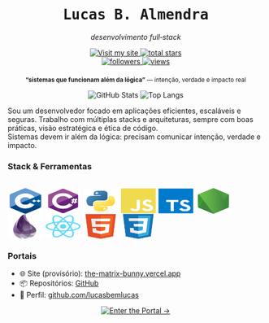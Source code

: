 <!-- MATRIX BUNNY HEADER -->
<h1 align="center" style="font-family: 'Share Tech Mono', monospace;">
  Lucas B. Almendra
</h1>
<p align="center">
  <em>desenvolvimento full‑stack</em>
</p>

<!-- PRIMARY CTAs -->
<p align="center">
  <a href="https://the-matrix-bunny.vercel.app/">
    <img alt="Visit my site" title="Visit my site — The Matrix Bunny"
      src="https://img.shields.io/badge/Visit%20my%20site-%2300ff9c?style=for-the-badge&logo=vercel&logoColor=white&labelColor=011010"/>
  </a>
  <a href="https://github.com/the-matrix-bunny?tab=repositories&sort=stargazers">
    <img alt="total stars" title="Total stars on GitHub"
      src="https://custom-icon-badges.demolab.com/github/stars/lucasbemlucas?style=for-the-badge&logo=star&date=120825"/>
  </a>
  <br>
  <a href="https://github.com/the-matrix-bunny?tab=followers">
    <img alt="followers" title="Follow me on GitHub"
      src="https://custom-icon-badges.demolab.com/github/followers/lucasbemlucas?style=for-the-badge&logo=person-add&label=Follow&logoColor=white&date=120825"/>
  </a>
  <a href="https://github.com/the-matrix-bunny/">
    <img alt="views" title="GitHub profile views"
      src="https://komarev.com/ghpvc/?username=lucasbemlucas&style=for-the-badge"/>
  </a>
  <br>
</p>

<!-- MINI TAGLINE -->
<p align="center">
  <sub>
    <strong>“sistemas que funcionam além da lógica”</strong> — intenção, verdade e impacto real
  </sub>
</p>

<!-- STREAK / STATS -->
<p align="center">
  <img src="https://github-readme-stats.vercel.app/api?username=lucasbemlucas&hide_border=true&theme=transparent&date=120825" alt="GitHub Stats"/>
  <img src="https://github-readme-stats.vercel.app/api/top-langs?username=lucasbemlucas&layout=compact&hide_border=true&theme=transparent&date=120825" alt="Top Langs"/>
</p>

<!-- ABOUT -->
<p align="left">
Sou um desenvolvedor focado em aplicações eficientes, escaláveis e seguras. Trabalho com múltiplas stacks e arquiteturas, sempre com boas práticas, visão estratégica e ética de código.
<br/>
Sistemas devem ir além da lógica: precisam comunicar intenção, verdade e impacto.
</p>

<!-- TECH STACK -->
<h3>Stack & Ferramentas</h3>
<div style="display: inline_block"><br>
  <img align="center" alt="C++" height="50" width="70" src="https://raw.githubusercontent.com/devicons/devicon/master/icons/cplusplus/cplusplus-original.svg">
  <img align="center" alt="Csharp" height="50" width="70" src="https://raw.githubusercontent.com/devicons/devicon/master/icons/csharp/csharp-original.svg">
  <img align="center" alt="Python" height="50" width="70" src="https://raw.githubusercontent.com/devicons/devicon/master/icons/python/python-original.svg">
  <img align="center" alt="JavaScript" height="50" width="70" src="https://raw.githubusercontent.com/devicons/devicon/master/icons/javascript/javascript-plain.svg">
  <img align="center" alt="TypeScript" height="50" width="70" src="https://raw.githubusercontent.com/devicons/devicon/master/icons/typescript/typescript-original.svg">
  <img align="center" alt="Nodejs" height="50" width="70" src="https://raw.githubusercontent.com/devicons/devicon/master/icons/nodejs/nodejs-original.svg">
  <img align="center" alt="Elixir" height="50" width="70" src="https://raw.githubusercontent.com/devicons/devicon/master/icons/elixir/elixir-original.svg">
  <img align="center" alt="React" height="50" width="70" src="https://raw.githubusercontent.com/devicons/devicon/master/icons/react/react-original.svg">
  <img align="center" alt="HTML" height="50" width="70" src="https://raw.githubusercontent.com/devicons/devicon/master/icons/html5/html5-original.svg">
  <img align="center" alt="CSS" height="50" width="70" src="https://raw.githubusercontent.com/devicons/devicon/master/icons/css3/css3-original.svg">
</div>

<!-- LINKS SECUNDÁRIOS -->
<h3>Portais</h3>
<ul>
  <li>🌐 Site (provisório): <a href="https://the-matrix-bunny.vercel.app/">the-matrix-bunny.vercel.app</a></li>
  <li>📦 Repositórios: <a href="https://github.com/lucasbemlucas?tab=repositories&sort=stargazers">GitHub</a></li>
  <li>👤 Perfil: <a href="https://github.com/lucasbemlucas">github.com/lucasbemlucas</a></li>
</ul>

<!-- FOOTER BADGE LINE -->
<p align="center">
  <a href="https://the-matrix-bunny.vercel.app/">
    <img alt="Enter the Portal →" title="Enter the Portal →"
      src="https://img.shields.io/badge/ENTER%20THE%20PORTAL-%2300ff9c?style=for-the-badge&logo=matrix&logoColor=white&labelColor=000000"/>
  </a>
</p>
